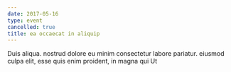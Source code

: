 ```yaml
---
date: 2017-05-16
type: event
cancelled: true
title: ea occaecat in aliquip
---
```

Duis aliqua. nostrud dolore eu minim consectetur labore pariatur. eiusmod culpa elit, esse quis enim proident, in magna qui Ut